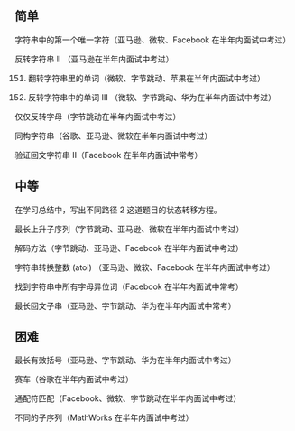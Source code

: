 ## 简单

字符串中的第一个唯一字符（亚马逊、微软、Facebook 在半年内面试中考过）

反转字符串 II （亚马逊在半年内面试中考过）

151. 翻转字符串里的单词（微软、字节跳动、苹果在半年内面试中考过）

186. 反转字符串中的单词 III （微软、字节跳动、华为在半年内面试中考过）

仅仅反转字母（字节跳动在半年内面试中考过）

同构字符串（谷歌、亚马逊、微软在半年内面试中考过）

验证回文字符串 Ⅱ（Facebook 在半年内面试中常考）

## 中等

在学习总结中，写出不同路径 2 这道题目的状态转移方程。

最长上升子序列（字节跳动、亚马逊、微软在半年内面试中考过）

解码方法（字节跳动、亚马逊、Facebook 在半年内面试中考过）

字符串转换整数 (atoi) （亚马逊、微软、Facebook 在半年内面试中考过）

找到字符串中所有字母异位词（Facebook 在半年内面试中常考）

最长回文子串（亚马逊、字节跳动、华为在半年内面试中常考）

## 困难

最长有效括号（亚马逊、字节跳动、华为在半年内面试中考过）

赛车（谷歌在半年内面试中考过）

通配符匹配（Facebook、微软、字节跳动在半年内面试中考过）

不同的子序列（MathWorks 在半年内面试中考过）